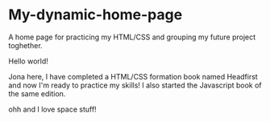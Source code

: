 # My-dynamic-home-page

A home page for practicing my HTML/CSS and grouping my future project toghether.

Hello world!

Jona here, I have completed a HTML/CSS formation book named Headfirst and now I'm ready to practice my skills! I also started the Javascript book of the same edition.

ohh and I love space stuff!
